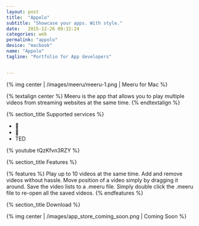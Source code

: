 ```yaml
---
layout: post
title:  "Appolo"
subtitle: "Showcase your apps. With style."
date:   2015-12-26 09:32:24
categories: web
permalink: "appolo"
device: "macbook"
name: "Appolo"
tagline: "Portfolio for App developers"


---
```



{% img center | /images/meeru/meeru-1.png | Meeru for Mac %}

{% textalign center %}
Meeru is the app that allows you to play multiple videos from streaming websites at the same time.
{% endtextalign %}

{% section_title Supported services %}

<ul class="meeru_services">
    <li>&#xe80c;</li>
    <li>&#xe80d;</li>
    <li class="ted">TED</li>
</ul>

{% youtube tQzKfvn3RZY %}

{% section_title Features %}

{% features %}
Play up to 10 videos at the same time.
Add and remove videos without hassle.
Move position of a video simply by dragging it around.
Save the video lists to a .meeru file. Simply double click the .meeru file to re-open all the saved videos.
{% endfeatures %}

{% section_title Download %}

{% img center | /images/app_store_coming_soon.png | Coming Soon %}
